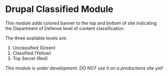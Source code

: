# Drupal Classified Module

This module adds colored banner to the top and bottom of site indicating the Department of Defense level of content classification.

The three available levels are:
1.  Unclassified (Green)
2.  Classified (Yellow)
3.  Top Secret (Red)

*This module is under development. DO NOT use it on a productions site yet!*
